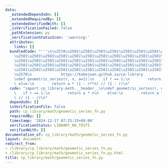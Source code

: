 ```yaml
---
data:
  _extendedDependsOn: []
  _extendedRequiredBy: []
  _extendedVerifiedWith: []
  _isVerificationFailed: false
  _pathExtension: py
  _verificationStatusIcon: ':warning:'
  attributes:
    links: []
  bundledCode: "'''\n\u257A\u2501\u2501\u2501\u2501\u2501\u2501\u2501\u2501\u2501\u2501\
    \u2501\u2501\u2501\u2501\u2501\u2501\u2501\u2501\u2501\u2501\u2501\u2501\u2501\
    \u2501\u2501\u2501\u2501\u2501\u2501\u2501\u2501\u2501\u2501\u2501\u2501\u2501\
    \u2501\u2501\u2501\u2501\u2501\u2501\u2501\u2501\u2501\u2501\u2501\u2501\u2501\
    \u2501\u2501\u2501\u2501\u2501\u2501\u2501\u2501\u2501\u2501\u2501\u2501\u2501\
    \u2578\n             https://kobejean.github.io/cp-library               \n'''\n\
    \ndef geometric_series(r, n, a=1):\n    if r == 1:\n        return a * n\n   \
    \ else:\n        return a * (1 - r**n) // (1 - r)\n"
  code: "import cp_library.math.__header__\n\ndef geometric_series(r, n, a=1):\n \
    \   if r == 1:\n        return a * n\n    else:\n        return a * (1 - r**n)\
    \ // (1 - r)\n"
  dependsOn: []
  isVerificationFile: false
  path: cp_library/math/geometic_series_fn.py
  requiredBy: []
  timestamp: '2024-12-17 07:25:33+09:00'
  verificationStatus: LIBRARY_NO_TESTS
  verifiedWith: []
documentation_of: cp_library/math/geometic_series_fn.py
layout: document
redirect_from:
- /library/cp_library/math/geometic_series_fn.py
- /library/cp_library/math/geometic_series_fn.py.html
title: cp_library/math/geometic_series_fn.py
---
```

